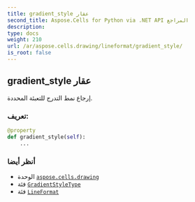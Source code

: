 ```yaml
---
title: gradient_style عقار
second_title: Aspose.Cells for Python via .NET API المراجع
description:
type: docs
weight: 210
url: /ar/aspose.cells.drawing/lineformat/gradient_style/
is_root: false
---
```

##  gradient_style عقار

إرجاع نمط التدرج للتعبئة المحددة.
###  تعريف:
```python
@property
def gradient_style(self):
    ...
```

###  أنظر أيضا
* الوحدة [`aspose.cells.drawing`](../../)
* فئة [`GradientStyleType`](/cells/python-net/ar/aspose.cells.drawing/gradientstyletype)
* فئة [`LineFormat`](/cells/python-net/ar/aspose.cells.drawing/lineformat)
